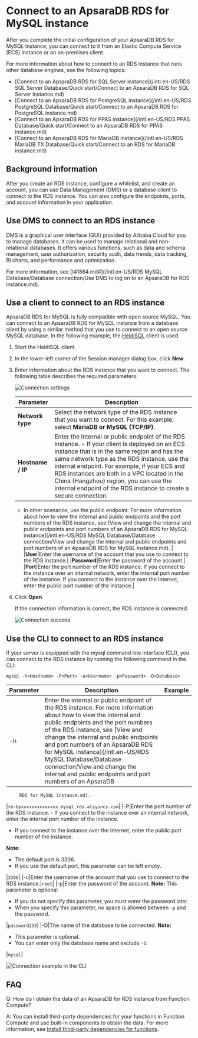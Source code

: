 # Connect to an ApsaraDB RDS for MySQL instance

After you complete the initial configuration of your ApsaraDB RDS for MySQL instance, you can connect to it from an Elastic Compute Service \(ECS\) instance or an on-premises client.

For more information about how to connect to an RDS instance that runs other database engines, see the following topics:

-   [Connect to an ApsaraDB RDS for SQL Server instance](/intl.en-US/RDS SQL Server Database/Quick start/Connect to an ApsaraDB RDS for SQL Server instance.md)
-   [Connect to an ApsaraDB RDS for PostgreSQL instance](/intl.en-US/RDS PostgreSQL Database/Quick start/Connect to an ApsaraDB RDS for PostgreSQL instance.md)
-   [Connect to an ApsaraDB RDS for PPAS instance](/intl.en-US/RDS PPAS Database/Quick start/Connect to an ApsaraDB RDS for PPAS instance.md)
-   [Connect to an ApsaraDB RDS for MariaDB instance](/intl.en-US/RDS MariaDB TX Database/Quick start/Connect to an RDS for MariaDB instance.md)

## Background information

After you create an RDS instance, configure a whitelist, and create an account, you can use Data Management \(DMS\) or a database client to connect to the RDS instance. You can also configure the endpoints, ports, and account information in your application.

## Use DMS to connect to an RDS instance

DMS is a graphical user interface \(GUI\) provided by Alibaba Cloud for you to manage databases. It can be used to manage relational and non-relational databases. It offers various functions, such as data and schema management, user authorization, security audit, data trends, data tracking, BI charts, and performance and optimization.

For more information, see [t41864.md\#](/intl.en-US/RDS MySQL Database/Database connection/Use DMS to log on to an ApsaraDB for RDS instance.md).

## Use a client to connect to an RDS instance

ApsaraDB RDS for MySQL is fully compatible with open source MySQL. You can connect to an ApsaraDB RDS for MySQL instance from a database client by using a similar method that you use to connect to an open source MySQL database. In the following example, the [HeidiSQL](https://www.heidisql.com/) client is used.

1.  Start the HeidiSQL client.
2.  In the lower-left corner of the Session manager dialog box, click **New**.
3.  Enter information about the RDS instance that you want to connect. The following table describes the required parameters.

    ![Connection settings](https://static-aliyun-doc.oss-cn-hangzhou.aliyuncs.com/assets/img/en-US/2250359951/p54911.png)

    |Parameter|Description|
    |---------|-----------|
    |**Network type**|Select the network type of the RDS instance that you want to connect. For this example, select **MariaDB or MySQL \(TCP/IP\)**.|
    |**Hostname / IP**|Enter the internal or public endpoint of the RDS instance.     -   If your client is deployed on an ECS instance that is in the same region and has the same network type as the RDS instance, use the internal endpoint. For example, if your ECS and RDS instances are both in a VPC located in the China \(Hangzhou\) region, you can use the internal endpoint of the RDS instance to create a secure connection.
    -   In other scenarios, use the public endpoint.
 For more information about how to view the internal and public endpoints and the port numbers of the RDS instance, see [View and change the internal and public endpoints and port numbers of an ApsaraDB RDS for MySQL instance](/intl.en-US/RDS MySQL Database/Database connection/View and change the internal and public endpoints and port numbers of an ApsaraDB
         RDS for MySQL instance.md). |
    |**User**|Enter the username of the account that you use to connect to the RDS instance.|
    |**Password**|Enter the password of the account.|
    |**Port**|Enter the port number of the RDS instance. If you connect to the instance over an internal network, enter the internal port number of the instance. If you connect to the instance over the Internet, enter the public port number of the instance.|

4.  Click **Open**.

    If the connection information is correct, the RDS instance is connected.

    ![Connection success](https://static-aliyun-doc.oss-cn-hangzhou.aliyuncs.com/assets/img/en-US/2250359951/p2610.png)


## Use the CLI to connect to an RDS instance

If your server is equipped with the mysql command line interface \(CLI\), you can connect to the RDS instance by running the following command in the CLI:

```
mysql -h<Hostname> -P<Port> -u<Username> -p<Password> -D<Database>
```

|Parameter|Description|Example|
|---------|-----------|-------|
|-h|Enter the internal or public endpoint of the RDS instance. For more information about how to view the internal and public endpoints and the port numbers of the RDS instance, see [View and change the internal and public endpoints and port numbers of an ApsaraDB RDS for MySQL instance](/intl.en-US/RDS MySQL Database/Database connection/View and change the internal and public endpoints and port numbers of an ApsaraDB
         RDS for MySQL instance.md).

|`rm-bpxxxxxxxxxxxxxx.mysql.rds.aliyuncs.com`|
|-P|Enter the port number of the RDS instance. -   If you connect to the instance over an internal network, enter the internal port number of the instance.
-   If you connect to the instance over the Internet, enter the public port number of the instance.

 **Note:**

-   The default port is 3306.
-   If you use the default port, this parameter can be left empty.

|`3306`|
|-u|Enter the username of the account that you use to connect to the RDS instance.|`root`|
|-p|Enter the password of the account. **Note:** This parameter is optional.

-   If you do not specify this parameter, you must enter the password later.
-   When you specify this parameter, no space is allowed between `-p` and the password.

|`password233`|
|-D|The name of the database to be connected. **Note:**

-   This parameter is optional.
-   You can enter only the database name and exclude `-D`.

|`mysql`|

![Connection example in the CLI](../images/p52311.png "Connection example in the CLI")

## FAQ

Q: How do I obtain the data of an ApsaraDB for RDS instance from Function Compute?

A: You can install third-party dependencies for your functions in Function Compute and use built-in components to obtain the data. For more information, see [Install third-party dependencies for functions](https://www.alibabacloud.com/help/zh/doc-detail/74571.htm).

